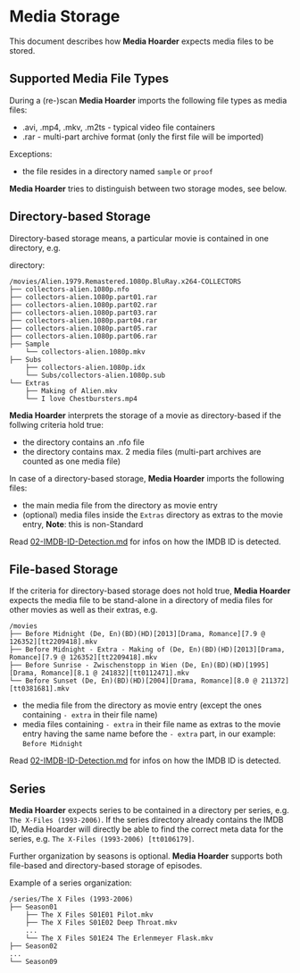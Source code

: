 # Media Storage

This document describes how **Media Hoarder** expects media files to be stored.

## Supported Media File Types

During a (re-)scan **Media Hoarder** imports the following file types as media files:

- .avi, .mp4, .mkv, .m2ts - typical video file containers
- .rar - multi-part archive format (only the first file will be imported)

Exceptions:

- the file resides in a directory named `sample` or `proof`

**Media Hoarder** tries to distinguish between two storage modes, see below.

## Directory-based Storage

Directory-based storage means, a particular movie is contained in one directory, e.g.

directory:

```text
/movies/Alien.1979.Remastered.1080p.BluRay.x264-COLLECTORS
├── collectors-alien.1080p.nfo
├── collectors-alien.1080p.part01.rar
├── collectors-alien.1080p.part02.rar
├── collectors-alien.1080p.part03.rar
├── collectors-alien.1080p.part04.rar
├── collectors-alien.1080p.part05.rar
├── collectors-alien.1080p.part06.rar
├── Sample
    └── collectors-alien.1080p.mkv
├── Subs
    ├── collectors-alien.1080p.idx
    └── Subs/collectors-alien.1080p.sub
└── Extras
    ├── Making of Alien.mkv
    └── I love Chestbursters.mp4
```

**Media Hoarder** interprets the storage of a movie as directory-based if the follwing criteria hold true:

- the directory contains an .nfo file
- the directory contains max. 2 media files (multi-part archives are counted as one media file)

In case of a directory-based storage, **Media Hoarder** imports the following files:

- the main media file from the directory as movie entry
- (optional) media files inside the `Extras` directory as extras to the movie entry, **Note**: this is non-Standard

Read [02-IMDB-ID-Detection.md](02-IMDB-ID-Detection.md) for infos on how the IMDB ID is detected.

## File-based Storage

If the criteria for directory-based storage does not hold true, **Media Hoarder** expects the media file to be stand-alone in a directory of media files for other movies as well as their extras, e.g.

```text
/movies
├── Before Midnight (De, En)(BD)(HD)[2013][Drama, Romance][7.9 @ 126352][tt2209418].mkv
├── Before Midnight - Extra - Making of (De, En)(BD)(HD)[2013][Drama, Romance][7.9 @ 126352][tt2209418].mkv
├── Before Sunrise - Zwischenstopp in Wien (De, En)(BD)(HD)[1995][Drama, Romance][8.1 @ 241832][tt0112471].mkv
└── Before Sunset (De, En)(BD)(HD)[2004][Drama, Romance][8.0 @ 211372][tt0381681].mkv
```

- the media file from the directory as movie entry (except the ones containing `- extra` in their file name)
- media files containing `- extra` in their file name as extras to the movie entry having the same name before the `- extra` part, in our example: `Before Midnight`

Read [02-IMDB-ID-Detection.md](02-IMDB-ID-Detection.md) for infos on how the IMDB ID is detected.

## Series

**Media Hoarder** expects series to be contained in a directory per series, e.g. `The X-Files (1993-2006)`. If the series directory already contains the IMDB ID, Media Hoarder will directly be able to find the correct meta data for the series, e.g. `The X-Files (1993-2006) [tt0106179]`.

Further organization by seasons is optional. **Media Hoarder** supports both file-based and directory-based storage of episodes.

Example of a series organization:

```text
/series/The X Files (1993-2006)
├── Season01
    ├── The X Files S01E01 Pilot.mkv
    ├── The X Files S01E02 Deep Throat.mkv
    ...
    └── The X Files S01E24 The Erlenmeyer Flask.mkv
├── Season02
...
└── Season09
```
